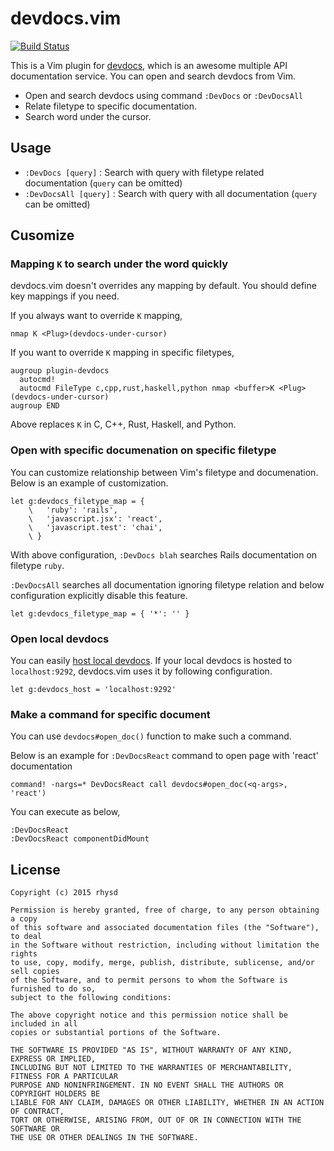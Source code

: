 devdocs.vim
===========
[![Build Status](https://travis-ci.org/rhysd/devdocs.vim.svg)](https://travis-ci.org/rhysd/devdocs.vim)

This is a Vim plugin for [devdocs](http://devdocs.io/), which is an awesome multiple API documentation service.  You can open and search devdocs from Vim.

- Open and search devdocs using command `:DevDocs` or `:DevDocsAll`
- Relate filetype to specific documentation.
- Search word under the cursor.

## Usage

- `:DevDocs [query]` : Search with query with filetype related documentation (`query` can be omitted)
- `:DevDocsAll [query]` : Search with query with all documentation (`query` can be omitted)

## Cusomize

### Mapping `K` to search under the word quickly

devdocs.vim doesn't overrides any mapping by default.  You should define key mappings if you need.

If you always want to override `K` mapping,

```vim
nmap K <Plug>(devdocs-under-cursor)
```

If you want to override `K` mapping in specific filetypes,

```
augroup plugin-devdocs
  autocmd!
  autocmd FileType c,cpp,rust,haskell,python nmap <buffer>K <Plug>(devdocs-under-cursor)
augroup END
```

Above replaces `K` in C, C++, Rust, Haskell, and Python.

### Open with specific documenation on specific filetype

You can customize relationship between Vim's filetype and documenation.
Below is an example of customization.

```vim
let g:devdocs_filetype_map = {
    \   'ruby': 'rails',
    \   'javascript.jsx': 'react',
    \   'javascript.test': 'chai',
    \ }
```

With above configuration, `:DevDocs blah` searches Rails documentation on filetype `ruby`.

`:DevDocsAll` searches all documentation ignoring filetype relation and below configuration explicitly disable this feature.

```vim
let g:devdocs_filetype_map = { '*': '' }
```

### Open local devdocs

You can easily [host local devdocs](https://github.com/Thibaut/devdocs#quick-start).  If your local devdocs is hosted to `localhost:9292`, devdocs.vim uses it by following configuration.

```vim
let g:devdocs_host = 'localhost:9292'
```

### Make a command for specific document

You can use `devdocs#open_doc()` function to make such a command.

Below is an example for `:DevDocsReact` command to open page with 'react' documentation

```vim
command! -nargs=* DevDocsReact call devdocs#open_doc(<q-args>, 'react')
```

You can execute as below,

```
:DevDocsReact
:DevDocsReact componentDidMount
```

## License

```
Copyright (c) 2015 rhysd

Permission is hereby granted, free of charge, to any person obtaining a copy
of this software and associated documentation files (the "Software"), to deal
in the Software without restriction, including without limitation the rights
to use, copy, modify, merge, publish, distribute, sublicense, and/or sell copies
of the Software, and to permit persons to whom the Software is furnished to do so,
subject to the following conditions:

The above copyright notice and this permission notice shall be included in all
copies or substantial portions of the Software.

THE SOFTWARE IS PROVIDED "AS IS", WITHOUT WARRANTY OF ANY KIND, EXPRESS OR IMPLIED,
INCLUDING BUT NOT LIMITED TO THE WARRANTIES OF MERCHANTABILITY, FITNESS FOR A PARTICULAR
PURPOSE AND NONINFRINGEMENT. IN NO EVENT SHALL THE AUTHORS OR COPYRIGHT HOLDERS BE
LIABLE FOR ANY CLAIM, DAMAGES OR OTHER LIABILITY, WHETHER IN AN ACTION OF CONTRACT,
TORT OR OTHERWISE, ARISING FROM, OUT OF OR IN CONNECTION WITH THE SOFTWARE OR
THE USE OR OTHER DEALINGS IN THE SOFTWARE.
```

